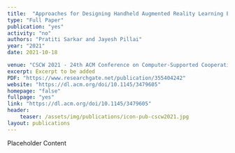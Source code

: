 ```yaml
---
title:  "Approaches for Designing Handheld Augmented Reality Learning Experiences for Mathematics Classrooms"
type: "Full Paper"
publication: "yes"
activity: "no"
authors: "Pratiti Sarkar and Jayesh Pillai"
year: "2021"
date: 2021-10-18

venue: "CSCW 2021 - 24th ACM Conference on Computer-Supported Cooperative Work and Social Computing, Virtual"
excerpt: Excerpt to be added
PDF: "https://www.researchgate.net/publication/355404242"
website: "https://dl.acm.org/doi/10.1145/3479605"
homepage: "false"
fullpage: "yes"
link: "https://dl.acm.org/doi/10.1145/3479605"
header:
    teaser: /assets/img/publications/icon-pub-cscw2021.jpg
layout: publications    
---
```


Placeholder Content